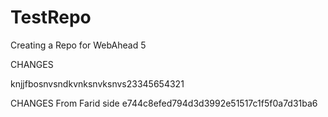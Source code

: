 # TestRepo
Creating a Repo for WebAhead 5

CHANGES 




knjjfbosnvsndkvnksnvksnvs23345654321

CHANGES From Farid side
e744c8efed794d3d3992e51517c1f5f0a7d31ba6
